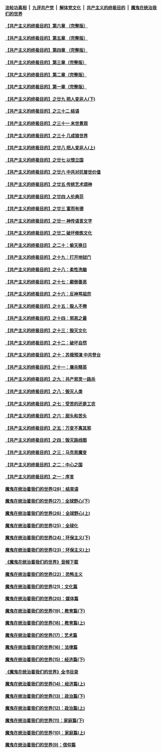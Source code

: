 ####  [法轮功真相](../../../../basic/blob/master/README.md?t=05232001) &nbsp;|&nbsp; [九评共产党](../../../../9ping.md/blob/master/README.md?t=05232001) &nbsp;|&nbsp; [解体党文化](../../../../jtdwh.md/blob/master/README.md?t=05232001)  &nbsp;|&nbsp; [共产主义的终极目的](../../../../gczydzjmd.md/blob/master/README.md?t=05232001) &nbsp;|&nbsp; [魔鬼在统治我们的世界](../../../../mgztzwmdsj.md/blob/master/README.md?t=05232001) 

#### [【共产主义的终极目的】第六章 （完整版）](../pages/nsc422/n11428913.md?t=05232001) 

#### [【共产主义的终极目的】第五章 （完整版）](../pages/nsc422/n11428912.md?t=05232001) 

#### [【共产主义的终极目的】第四章 （完整版）](../pages/nsc422/n11428907.md?t=05232001) 

#### [【共产主义的终极目的】第三章（完整版）](../pages/nsc422/n11428848.md?t=05232001) 

#### [【共产主义的终极目的】第二章（完整版）](../pages/nsc422/n11428831.md?t=05232001) 

#### [【共产主义的终极目的】第一章（完整版）](../pages/nsc422/n11417651.md?t=05232001) 

#### [【共产主义的终极目的】之廿九 把人变非人(下)](../pages/nsc422/n11344140.md?t=05232001) 

#### [【共产主义的终极目的】之三十二 结语](../pages/nsc422/n11360535.md?t=05232001) 

#### [【共产主义的终极目的】之三十一 末世景观](../pages/nsc422/n11351129.md?t=05232001) 

#### [【共产主义的终极目的】之三十 几成狼世界](../pages/nsc422/n11348280.md?t=05232001) 

#### [【共产主义的终极目的】之廿八 把人变非人(上)](../pages/nsc422/n11340492.md?t=05232001) 

#### [【共产主义的终极目的】之廿七 以恨立国](../pages/nsc422/n11336944.md?t=05232001) 

#### [【共产主义的终极目的】之廿六 中共对抗普世价值](../pages/nsc422/n11324785.md?t=05232001) 

#### [【共产主义的终极目的】之廿五 传统艺术颂神](../pages/nsc422/n11296396.md?t=05232001) 

#### [【共产主义的终极目的】之廿四 人伦典范](../pages/nsc422/n11296397.md?t=05232001) 

#### [【共产主义的终极目的】之廿三 富而有德](../pages/nsc422/n11283598.md?t=05232001) 

#### [【共产主义的终极目的】之廿一 神传语言文字](../pages/nsc422/n11263265.md?t=05232001) 

#### [【共产主义的终极目的】之廿二 破坏修炼文化](../pages/nsc422/n11245728.md?t=05232001) 

#### [【共产主义的终极目的】之二十：偷天换日](../pages/nsc422/n11238846.md?t=05232001) 

#### [【共产主义的终极目的】之十九：打开地狱门](../pages/nsc422/n11206376.md?t=05232001) 

#### [【共产主义的终极目的】之十八：柔性洗脑](../pages/nsc422/n11199994.md?t=05232001) 

#### [【共产主义的终极目的】之十七：颠倒善恶](../pages/nsc422/n11179782.md?t=05232001) 

#### [【共产主义的终极目的】之十六：反神骂祖宗](../pages/nsc422/n11166798.md?t=05232001) 

#### [【共产主义的终极目的】之十五：毁人不倦](../pages/nsc422/n11166792.md?t=05232001) 

#### [【共产主义的终极目的】之十四：邪恶之最](../pages/nsc422/n11150249.md?t=05232001) 

#### [【共产主义的终极目的】之十三：毁灭文化](../pages/nsc422/n11135227.md?t=05232001) 

#### [【共产主义的终极目的】之十二：破坏自然](../pages/nsc422/n11135214.md?t=05232001) 

#### [【共产主义的终极目的】之十：苏俄预演 中共登台](../pages/nsc422/n11118424.md?t=05232001) 

#### [【共产主义的终极目的】之十一：屠杀精英](../pages/nsc422/n11118442.md?t=05232001) 

#### [【共产主义的终极目的】之九：共产邪灵一路杀](../pages/nsc422/n11114139.md?t=05232001) 

#### [【共产主义的终极目的】之八：毁灭人类](../pages/nsc422/n11108503.md?t=05232001) 

#### [【共产主义的终极目的】之七：受苦的还是工农](../pages/nsc422/n11101809.md?t=05232001) 

#### [【共产主义的终极目的】之六：甜头和苦头](../pages/nsc422/n11096971.md?t=05232001) 

#### [【共产主义的终极目的】之五：万变不离其邪](../pages/nsc422/n11091285.md?t=05232001) 

#### [【共产主义的终极目的】之四：毁灭路线图](../pages/nsc422/n11086284.md?t=05232001) 

#### [【共产主义的终极目的】之三：马克思魔变](../pages/nsc422/n11061941.md?t=05232001) 

#### [【共产主义的终极目的】之二：中心之国](../pages/nsc422/n11047728.md?t=05232001) 

#### [【共产主义的终极目的】之一：序言](../pages/nsc422/n11086077.md?t=05232001) 

#### [魔鬼在统治着我们的世界(28)：结束语](../pages/nsc422/n10936246.md?t=05232001) 

#### [魔鬼在统治着我们的世界(27)：全球野心(下)](../pages/nsc422/n10928319.md?t=05232001) 

#### [魔鬼在统治着我们的世界(26)：全球野心(上)](../pages/nsc422/n10900318.md?t=05232001) 

#### [魔鬼在统治着我们的世界(25)：全球化](../pages/nsc422/n10788205.md?t=05232001) 

#### [魔鬼在统治着我们的世界(24)：环保主义(下)](../pages/nsc422/n10695307.md?t=05232001) 

#### [魔鬼在统治着我们的世界(23)：环保主义(上)](../pages/nsc422/n10688613.md?t=05232001) 

#### [《魔鬼在统治着我们的世界》音频下载](../pages/nsc422/n10635553.md?t=05232001) 

#### [魔鬼在统治着我们的世界(22)：恐怖主义](../pages/nsc422/n10614727.md?t=05232001) 

#### [魔鬼在统治着我们的世界(21)：文化篇](../pages/nsc422/n10597706.md?t=05232001) 

#### [魔鬼在统治着我们的世界(20)：媒体篇](../pages/nsc422/n10586579.md?t=05232001) 

#### [魔鬼在统治着我们的世界(19)：教育篇(下)](../pages/nsc422/n10564808.md?t=05232001) 

#### [魔鬼在统治着我们的世界(18)：教育篇(上)](../pages/nsc422/n10526970.md?t=05232001) 

#### [魔鬼在统治着我们的世界(17)：艺术篇](../pages/nsc422/n10499093.md?t=05232001) 

#### [魔鬼在统治着我们的世界(16)：法律篇](../pages/nsc422/n10485969.md?t=05232001) 

#### [魔鬼在统治着我们的世界(15)：经济篇(下)](../pages/nsc422/n10469975.md?t=05232001) 

#### [《魔鬼在统治着我们的世界》全书目录](../pages/nsc422/n10464261.md?t=05232001) 

#### [魔鬼在统治着我们的世界(14)：经济篇(上)](../pages/nsc422/n10457370.md?t=05232001) 

#### [魔鬼在统治着我们的世界(13)：政治篇(下)](../pages/nsc422/n10448270.md?t=05232001) 

#### [魔鬼在统治着我们的世界(12)：政治篇(上)](../pages/nsc422/n10444576.md?t=05232001) 

#### [魔鬼在统治着我们的世界(11)：家庭篇(下)](../pages/nsc422/n10440961.md?t=05232001) 

#### [魔鬼在统治着我们的世界(10)：家庭篇(上)](../pages/nsc422/n10435448.md?t=05232001) 

#### [魔鬼在统治着我们的世界(9)：信仰篇](../pages/nsc422/n10432159.md?t=05232001) 

